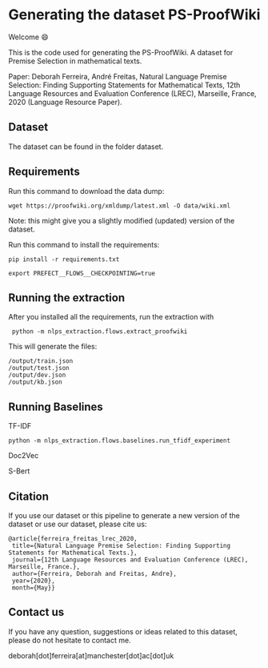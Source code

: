 # Generating the dataset PS-ProofWiki

Welcome :smile:

This is the code used for generating the PS-ProofWiki. A dataset for Premise Selection in mathematical texts.

Paper: Deborah Ferreira, André Freitas, Natural Language Premise Selection: Finding Supporting Statements for Mathematical Texts, 12th Language Resources and Evaluation Conference (LREC), Marseille, France, 2020 (Language Resource Paper). [<pdf>](https://arxiv.org/abs/2004.14959)

## Dataset

The dataset can be found in the folder dataset.

## Requirements

Run this command to download the data dump:

```
wget https://proofwiki.org/xmldump/latest.xml -O data/wiki.xml
```

Note: this might give you a slightly modified (updated) version of the dataset.

Run this command to install the requirements:

```
pip install -r requirements.txt

export PREFECT__FLOWS__CHECKPOINTING=true

```

## Running the extraction

After you installed all the requirements, run the extraction with

```
 python -m nlps_extraction.flows.extract_proofwiki
```

This will generate the files:

```
/output/train.json
/output/test.json
/output/dev.json
/output/kb.json
```

## Running Baselines

TF-IDF

```
python -m nlps_extraction.flows.baselines.run_tfidf_experiment
```

Doc2Vec

S-Bert

## Citation

If you use our dataset or this pipeline to generate a new version of the dataset or use our dataset, please cite us:

```
@article{ferreira_freitas_lrec_2020,
 title={Natural Language Premise Selection: Finding Supporting Statements for Mathematical Texts.},
 journal={12th Language Resources and Evaluation Conference (LREC), Marseille, France.},
 author={Ferreira, Deborah and Freitas, Andre},
 year={2020},
 month={May}}
```

## Contact us

If you have any question, suggestions or ideas related to this dataset, please do not hesitate to contact me.

deborah[dot]ferreira[at]manchester[dot]ac[dot]uk
